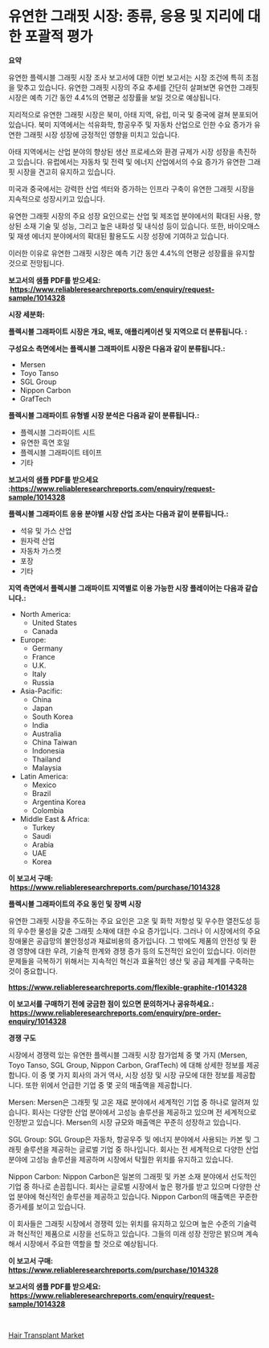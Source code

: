 <p><h1>유연한 그래핏 시장: 종류, 응용 및 지리에 대한 포괄적 평가</h1></p><p><strong>요약</strong></p>
<p><p>유연한 플렉시블 그래핏 시장 조사 보고서에 대한 이번 보고서는 시장 조건에 특히 초점을 맞추고 있습니다. 유연한 그래핏 시장의 주요 추세를 간단히 살펴보면 유연한 그래핏 시장은 예측 기간 동안 4.4%의 연평균 성장률을 보일 것으로 예상됩니다. </p><p>지리적으로 유연한 그래핏 시장은 북미, 아태 지역, 유럽, 미국 및 중국에 걸쳐 분포되어 있습니다. 북미 지역에서는 석유화학, 항공우주 및 자동차 산업으로 인한 수요 증가가 유연한 그래핏 시장 성장에 긍정적인 영향을 미치고 있습니다. </p><p>아태 지역에서는 산업 분야의 향상된 생산 프로세스와 환경 규제가 시장 성장을 촉진하고 있습니다. 유럽에서는 자동차 및 전력 및 에너지 산업에서의 수요 증가가 유연한 그래핏 시장을 견고히 유지하고 있습니다. </p><p>미국과 중국에서는 강력한 산업 섹터와 증가하는 인프라 구축이 유연한 그래핏 시장을 지속적으로 성장시키고 있습니다.</p><p>유연한 그래핏 시장의 주요 성장 요인으로는 산업 및 제조업 분야에서의 확대된 사용, 향상된 소재 기술 및 성능, 그리고 높은 내화성 및 내식성 등이 있습니다. 또한, 바이오매스 및 재생 에너지 분야에서의 확대된 활용도도 시장 성장에 기여하고 있습니다.</p><p>이러한 이유로 유연한 그래핏 시장은 예측 기간 동안 4.4%의 연평균 성장률을 유지할 것으로 전망됩니다.</p></p>
<p><strong>보고서의 샘플 PDF를 받으세요: &nbsp;<a href="https://www.reliableresearchreports.com/enquiry/request-sample/1014328">https://www.reliableresearchreports.com/enquiry/request-sample/1014328</a></strong></p>
<p><strong>시장 세분화:</strong></p>
<p><strong> 플렉시블 그래파이트 시장은 개요, 배포, 애플리케이션 및 지역으로 더 분류됩니다. :</strong></p>
<p><strong>구성요소 측면에서는 플렉시블 그래파이트 시장은 다음과 같이 분류됩니다.:</strong></p>
<p><ul><li>Mersen</li><li>Toyo Tanso</li><li>SGL Group</li><li>Nippon Carbon</li><li>GrafTech</li></ul></p>
<p><strong> 플렉시블 그래파이트 유형별 시장 분석은 다음과 같이 분류됩니다.:</strong></p>
<p><ul><li>플렉시블 그라파이트 시트</li><li>유연한 흑연 호일</li><li>플렉시블 그래파이트 테이프</li><li>기타</li></ul></p>
<p><strong>보고서의 샘플 PDF를 받으세요 :<a href="https://www.reliableresearchreports.com/enquiry/request-sample/1014328">https://www.reliableresearchreports.com/enquiry/request-sample/1014328</a></strong></p>
<p><strong> 플렉시블 그래파이트 응용 분야별 시장 산업 조사는 다음과 같이 분류됩니다.:</strong></p>
<p><ul><li>석유 및 가스 산업</li><li>원자력 산업</li><li>자동차 가스켓</li><li>포장</li><li>기타</li></ul></p>
<p><strong>지역 측면에서 플렉시블 그래파이트 지역별로 이용 가능한 시장 플레이어는 다음과 같습니다.:</strong></p>
<p><ul>
    <li>
        North America:
        <ul>
            <li>United States</li>
            <li>Canada</li>
        </ul>
    </li>
    <li>
        Europe:
        <ul>
            <li>Germany</li>
            <li>France</li>
            <li>U.K.</li>
            <li>Italy</li>
            <li>Russia</li>
        </ul>
    </li>
    <li>
        Asia-Pacific:
        <ul>
            <li>China</li>
            <li>Japan</li>
            <li>South Korea</li>
            <li>India</li>
            <li>Australia</li>
            <li>China Taiwan</li>
            <li>Indonesia</li>
            <li>Thailand</li>
            <li>Malaysia</li>
        </ul>
    </li>
    <li>
        Latin America:
        <ul>
            <li>Mexico</li>
            <li>Brazil</li>
            <li>Argentina Korea</li>
            <li>Colombia</li>
        </ul>
    </li>
    <li>
        Middle East & Africa:
        <ul>
            <li>Turkey</li>
            <li>Saudi</li>
            <li>Arabia</li>
            <li>UAE</li>
            <li>Korea</li>
        </ul>
    </li>
    </ul></p>
<p><strong>이 보고서 구매: &nbsp;<a href="https://www.reliableresearchreports.com/purchase/1014328">https://www.reliableresearchreports.com/purchase/1014328</a></strong></p>
<p><strong>플렉시블 그래파이트의 주요 동인 및 장벽 시장</strong></p>
<p><p>유연한 그래핏 시장을 주도하는 주요 요인은 고온 및 화학 저항성 및 우수한 열전도성 등의 우수한 물성을 갖춘 그래핏 소재에 대한 수요 증가입니다. 그러나 이 시장에서의 주요 장애물은 공급망의 불안정성과 재료비용의 증가입니다. 그 밖에도 제품의 안전성 및 환경 영향에 대한 우려, 기술적 한계와 경쟁 증가 등의 도전적인 요인이 있습니다. 이러한 문제들을 극복하기 위해서는 지속적인 혁신과 효율적인 생산 및 공급 체계를 구축하는 것이 중요합니다.</p></p>
<p><strong><a href="https://www.reliableresearchreports.com/flexible-graphite-r1014328">https://www.reliableresearchreports.com/flexible-graphite-r1014328</a></strong></p>
<p><strong>이 보고서를 구매하기 전에 궁금한 점이 있으면 문의하거나 공유하세요.: &nbsp;<a href="https://www.reliableresearchreports.com/enquiry/pre-order-enquiry/1014328">https://www.reliableresearchreports.com/enquiry/pre-order-enquiry/1014328</a></strong></p>
<p><strong>경쟁 구도</strong></p>
<p><p>시장에서 경쟁력 있는 유연한 플렉시블 그래핏 시장 참가업체 중 몇 가지 (Mersen, Toyo Tanso, SGL Group, Nippon Carbon, GrafTech) 에 대해 상세한 정보를 제공합니다. 이 중 몇 가지 회사의 과거 역사, 시장 성장 및 시장 규모에 대한 정보를 제공합니다. 또한 위에서 언급한 기업 중 몇 곳의 매출액을 제공합니다.</p><p>Mersen: Mersen은 그래핏 및 고온 재료 분야에서 세계적인 기업 중 하나로 알려져 있습니다. 회사는 다양한 산업 분야에서 고성능 솔루션을 제공하고 있으며 전 세계적으로 인정받고 있습니다. Mersen의 시장 규모와 매출액은 꾸준히 성장하고 있습니다.</p><p>SGL Group: SGL Group은 자동차, 항공우주 및 에너지 분야에서 사용되는 카본 및 그래핏 솔루션을 제공하는 글로벌 기업 중 하나입니다. 회사는 전 세계적으로 다양한 산업 분야에 고성능 솔루션을 제공하며 시장에서 탁월한 위치를 유지하고 있습니다.</p><p>Nippon Carbon: Nippon Carbon은 일본의 그래핏 및 카본 소재 분야에서 선도적인 기업 중 하나로 손꼽힙니다. 회사는 글로벌 시장에서 높은 평가를 받고 있으며 다양한 산업 분야에 혁신적인 솔루션을 제공하고 있습니다. Nippon Carbon의 매출액은 꾸준한 증가세를 보이고 있습니다.</p><p>이 회사들은 그래핏 시장에서 경쟁력 있는 위치를 유지하고 있으며 높은 수준의 기술력과 혁신적인 제품으로 시장을 선도하고 있습니다. 그들의 미래 성장 전망은 밝으며 계속해서 시장에서 주요한 역할을 할 것으로 예상됩니다.</p></p>
<p><strong>이 보고서 구매: &nbsp; <a href="https://www.reliableresearchreports.com/purchase/1014328">https://www.reliableresearchreports.com/purchase/1014328</a></strong></p>
<p><strong>보고서의 샘플 PDF를 받으세요: &nbsp;<a href="https://www.reliableresearchreports.com/enquiry/request-sample/1014328">https://www.reliableresearchreports.com/enquiry/request-sample/1014328</a></strong><strong></strong></p>
<p>&nbsp;</p>
<p><p><a href="https://github.com/nancykennedykellievqfqt2/Market-Research-Report-List-2/blob/main/hair-transplant-market.md">Hair Transplant Market</a></p></p>
